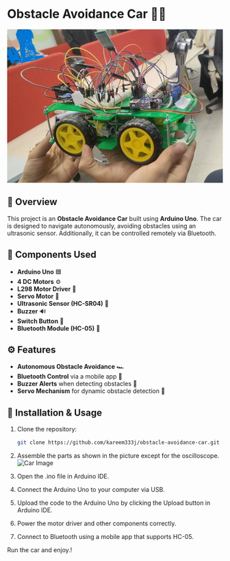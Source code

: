 # Obstacle Avoidance Car 🚗💨 
![Car Image](car.jpeg)

## 📌 Overview

This project is an **Obstacle Avoidance Car** built using **Arduino Uno**. The car is designed to navigate autonomously, avoiding obstacles using an ultrasonic sensor. Additionally, it can be controlled remotely via Bluetooth.

## 🔧 Components Used

- **Arduino Uno** 🟦  
- **4 DC Motors** ⚙️  
- **L298 Motor Driver** 🔌  
- **Servo Motor** 🔄  
- **Ultrasonic Sensor (HC-SR04)** 📡  
- **Buzzer** 🔊  
- **Switch Button** 🔘  
- **Bluetooth Module (HC-05)** 📶  

## ⚙️ Features

- **Autonomous Obstacle Avoidance** 🏎️  
- **Bluetooth Control** via a mobile app 📱  
- **Buzzer Alerts** when detecting obstacles 🔔  
- **Servo Mechanism** for dynamic obstacle detection 🔄  

## 📜 Installation & Usage

1. Clone the repository:  
   ```sh
   git clone https://github.com/kareem333j/obstacle-avoidance-car.git
2. Assemble the parts as shown in the picture except for the oscilloscope.
   ![Car Image](simulation.png)

4. Open the .ino file in Arduino IDE.

5. Connect the Arduino Uno to your computer via USB.

6. Upload the code to the Arduino Uno by clicking the Upload button in Arduino IDE.

7. Power the motor driver and other components correctly.

8. Connect to Bluetooth using a mobile app that supports HC-05.

Run the car and enjoy.!

